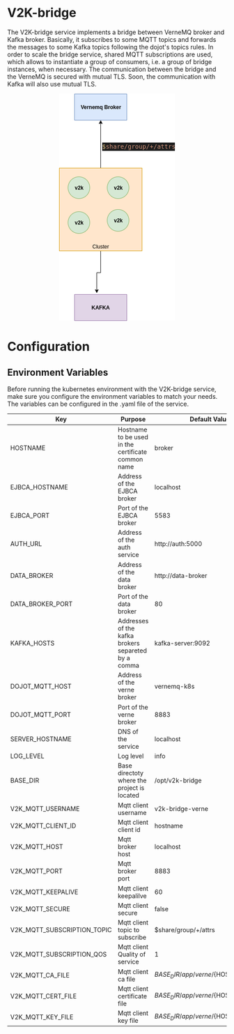 # **V2K-bridge**
The V2K-bridge service implements a bridge between VerneMQ broker and Kafka broker. Basically, it subscribes to some MQTT topics and forwards the messages to some Kafka topics following the dojot's topics rules. In order to scale the bridge service, shared MQTT subscriptions are used, which allows to instantiate a group of consumers, i.e. a group of bridge instances, when necessary. The communication between the bridge and the VerneMQ is secured with mutual TLS. Soon, the communication with Kafka will also use mutual TLS.


<p align="center"> 
<img src="./doc/diagrams/bridge.png">
</p>

# **Configuration**

## **Environment Variables**

Before running the kubernetes environment with the V2K-bridge service, make sure you configure the environment variables to match your needs. The variables can be configured in the .yaml file of the service.

Key                      | Purpose                                                             | Default Value       | Valid Values   |
------------------------ | ------------------------------------------------------------------- | ---------------     | -------------- |
HOSTNAME                 | Hostname to be used in the certificate common name                  | broker              | hostname/IP    |
EJBCA_HOSTNAME           | Address of the EJBCA broker                                         | localhost           | hostname/IP    |
EJBCA_PORT               | Port of the EJBCA broker                                            | 5583                | integer        |
AUTH_URL                 | Address of the auth service                                         | http://auth:5000    | hostname/IP    |
DATA_BROKER              | Address of the data broker                                          | http://data-broker  | hostname/IP    |
DATA_BROKER_PORT         | Port of the data broker                                             | 80                  | integer        |
KAFKA_HOSTS              | Addresses of the kafka brokers separeted by a comma                 | kafka-server:9092   | hostname/IP    |
DOJOT_MQTT_HOST          | Address of the verne broker                                         | vernemq-k8s         | hostname/IP    |
DOJOT_MQTT_PORT          | Port of the verne broker                                            | 8883                | integer        |
SERVER_HOSTNAME          | DNS of the service                                                  | localhost           | hostname       |
LOG_LEVEL                | Log level                                                           | info                | string         |
BASE_DIR                 | Base directoty where the project is located                         | /opt/v2k-bridge     | string         |
V2K_MQTT_USERNAME        | Mqtt client username                                                | v2k-bridge-verne    | string         |
V2K_MQTT_CLIENT_ID       | Mqtt client client id                                               | hostname            | hostname       |
V2K_MQTT_HOST            | Mqtt broker host                                                    | localhost           | hostname/IP    |
V2K_MQTT_PORT            | Mqtt broker port                                                    | 8883                | integer        |
V2K_MQTT_KEEPALIVE       | Mqtt client keepalilve                                              | 60                  | integer        |
V2K_MQTT_SECURE          | Mqtt client secure                                                  | false               | boolean/string/interger  |
V2K_MQTT_SUBSCRIPTION_TOPIC | Mqtt client topic to subscribe                                   | $share/group/+/attrs| string         |
V2K_MQTT_SUBSCRIPTION_QOS| Mqtt client Quality of service                                      | 1                   | integer        |
V2K_MQTT_CA_FILE         | Mqtt client ca file                                                 | ${BASE_DIR}/app/verne/${HOSTNAME}.ca | string    |
V2K_MQTT_CERT_FILE       | Mqtt client certificate file                                        | ${BASE_DIR}/app/verne/${HOSTNAME}.crt| string    |
V2K_MQTT_KEY_FILE        | Mqtt client key file                                                | ${BASE_DIR}/app/verne/${HOSTNAME}.key| string    |
